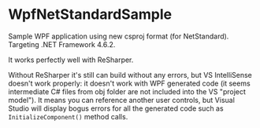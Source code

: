 # WpfNetStandardSample
Sample WPF application using new csproj format (for NetStandard). Targeting .NET Framework 4.6.2.

It works perfectly well with ReSharper.

Without ReSharper it's still can build without any errors, but VS IntelliSense doesn't work properly: it doesn't work with WPF generated code (it seems intermediate C# files from obj folder are not included into the VS "project model"). It means you can reference another user controls, but Visual Studio will display bogus errors for all the generated code such as `InitializeComponent()` method calls.
